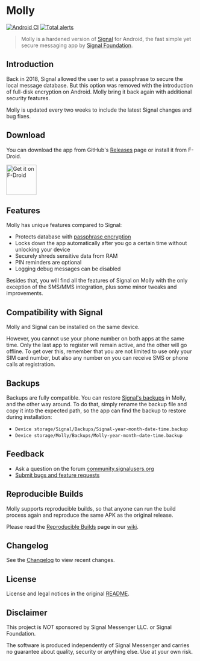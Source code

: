 # Molly

[![Android CI](https://github.com/mollyim/mollyim-android/workflows/Android%20CI/badge.svg)](https://github.com/mollyim/mollyim-android/actions)
[![Total alerts](https://img.shields.io/lgtm/alerts/g/mollyim/mollyim-android.svg?logo=lgtm&logoWidth=18)](https://lgtm.com/projects/g/mollyim/mollyim-android/alerts/)

> Molly is a hardened version of [Signal](https://github.com/signalapp/Signal-Android) for Android, the fast simple yet secure messaging app by [Signal Foundation](https://signal.org).

## Introduction

Back in 2018, Signal allowed the user to set a passphrase to secure the local message database. But this option was removed with the introduction of full-disk encryption on Android. Molly bring it back again with additional security features.

Molly is updated every two weeks to include the latest Signal changes and bug fixes.

## Download

You can download the app from GitHub's [Releases](https://github.com/mollyim/mollyim-android/releases/latest) page or install it from F-Droid.

[<img src="https://fdroid.gitlab.io/artwork/badge/get-it-on.png"
    alt="Get it on F-Droid"
    height="80">](https://molly.im/fdroid/)

## Features

Molly has unique features compared to Signal:

- Protects database with [passphrase encryption](https://github.com/mollyim/mollyim-android/wiki/Data-Encryption-At-Rest)
- Locks down the app automatically after you go a certain time without unlocking your device
- Securely shreds sensitive data from RAM
- PIN reminders are optional
- Logging debug messages can be disabled

Besides that, you will find all the features of Signal on Molly with the only exception of the SMS/MMS integration, plus some minor tweaks and improvements.

## Compatibility with Signal

Molly and Signal can be installed on the same device.

However, you cannot use your phone number on both apps at the same time. Only the last app to register will remain active, and the other will go offline. To get over this, remember that you are not limited to use only your SIM card number, but also any number on you can receive SMS or phone calls at registration.

## Backups

Backups are fully compatible. You can restore [Signal's backups](https://support.signal.org/hc/en-us/articles/360007059752-Backup-and-Restore-Messages) in Molly, and the other way around. To do that, simply rename the backup file and copy it into the expected path, so the app can find the backup to restore during installation:

- `Device storage/Signal/Backups/Signal-year-month-date-time.backup`
- `Device storage/Molly/Backups/Molly-year-month-date-time.backup`

## Feedback

- Ask a question on the forum [community.signalusers.org](https://community.signalusers.org/)
- [Submit bugs and feature requests](https://github.com/mollyim/mollyim-android/issues)

## Reproducible Builds

Molly supports reproducible builds, so that anyone can run the build process again and reproduce the same APK as the original release.

Please read the [Reproducible Builds](https://github.com/mollyim/mollyim-android/wiki/Reproducible-Builds) page in our [wiki](https://github.com/mollyim/mollyim-android/wiki).

## Changelog

See the [Changelog](https://github.com/mollyim/mollyim-android/wiki/Changelog) to view recent changes.

## License

License and legal notices in the original [README](README-ORIG.md).

## Disclaimer

This project is *NOT* sponsored by Signal Messenger LLC. or Signal Foundation.

The software is produced independently of Signal Messenger and carries no guarantee about quality, security or anything else. Use at your own risk.
